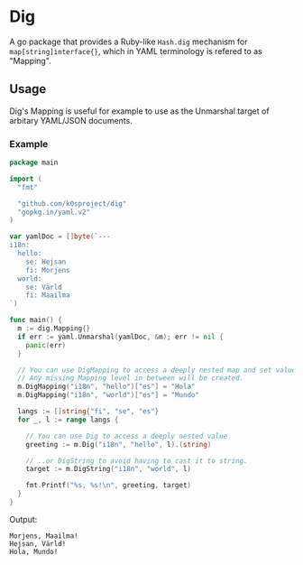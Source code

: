 # Dig

A go package that provides a Ruby-like `Hash.dig` mechanism for `map[string]interface{}`, which in YAML terminology is refered to as "Mapping".

## Usage

Dig's Mapping is useful for example to use as the Unmarshal target of arbitary YAML/JSON documents.

### Example
```go
package main

import (
  "fmt"

  "github.com/k0sproject/dig"
  "gopkg.in/yaml.v2"
)

var yamlDoc = []byte(`---
i18n:
  hello:
    se: Hejsan
    fi: Morjens
  world:
    se: Värld
    fi: Maailma
`)

func main() {
  m := dig.Mapping{}
  if err := yaml.Unmarshal(yamlDoc, &m); err != nil {
    panic(err)
  }

  // You can use DigMapping to access a deeply nested map and set values.
  // Any missing Mapping level in between will be created.
  m.DigMapping("i18n", "hello")["es"] = "Hola"
  m.DigMapping("i18n", "world")["es"] = "Mundo"

  langs := []string{"fi", "se", "es"}
  for _, l := range langs {

    // You can use Dig to access a deeply nested value
    greeting := m.Dig("i18n", "hello", l).(string)

    // ..or DigString to avoid having to cast it to string.
    target := m.DigString("i18n", "world", l)

    fmt.Printf("%s, %s!\n", greeting, target)
  }
}
```

Output:

```
Morjens, Maailma!
Hejsan, Värld!
Hola, Mundo!
```
